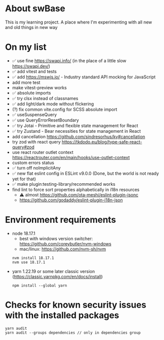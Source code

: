 # About swBase

This is my learning project.
A place where I'm experimenting with all new and old things in new way

# On my list
- ✅ use fine https://swapi.info/ (in the place of a little slow https://swapi.dev/)
- ✅ add vitest and tests
- ✅ add https://mswjs.io/ - Industry standard API mocking for JavaScript
- add more test
- make vitest-preview works
- ✅ absolute imports
- ✅ try clsx instead of classnames
- ✅ add light/dark mode without flickering
- (?) fix common vite.config for SCSS absolute import
- ✅ useSuspenseQuery
- ✅ use QueryErrorResetBoundary
- ✅ try Jotai - Primitive and flexible state management for React
- ✅ try Zustand - Bear necessities for state management in React
- add cancellation https://github.com/sindresorhus/ky#cancellation
- try zod with react query https://tkdodo.eu/blog/type-safe-react-query#zod
- use react router outlet context https://reactrouter.com/en/main/hooks/use-outlet-context
- custom errors status
- ✅ turn off noImplicitAny
- ✅ new flat eslint config in ESLint v9.0.0 (Done, but the world is not ready yet for that)
- ✅ make plugin:testing-library/recommended works
- find lint to force sort properties alphabetically in i18n resources
  - ⚠️ almost https://github.com/ota-meshi/eslint-plugin-jsonc
  - https://github.com/godaddy/eslint-plugin-i18n-json

# Environment requirements

- node 18.17.1
  - best with windows version switcher: https://github.com/coreybutler/nvm-windows
  - mac/linux: https://github.com/nvm-sh/nvm
  ```
  nvm install 18.17.1
  nvm use 18.17.1
  ```
- yarn 1.22.19 or some later classic version (https://classic.yarnpkg.com/en/docs/install)
  ```
  npm install --global yarn
  ```

# Checks for known security issues with the installed packages

```
yarn audit
yarn audit --groups dependencies // only in dependencies group
```
